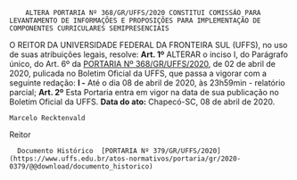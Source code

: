         ALTERA PORTARIA Nº 368/GR/UFFS/2020 CONSTITUI COMISSÃO PARA LEVANTAMENTO DE INFORMAÇÕES E PROPOSIÇÕES PARA IMPLEMENTAÇÃO DE COMPONENTES CURRICULARES SEMIPRESENCIAIS  

 O REITOR DA UNIVERSIDADE FEDERAL DA FRONTEIRA SUL (UFFS), no uso de suas atribuições legais, resolve:   **Art. 1º**  ALTERAR o inciso I, do Parágrafo único, do Art. 6º da [PORTARIA Nº 368/GR/UFFS/2020](https://www.uffs.edu.br/atos-normativos/portaria/gr/2020-0368), de 02 de abril de 2020, pulicada no Boletim Oficial da UFFS, que passa a vigorar com a seguinte redação: **I -**  Até o dia 08 de abril de 2020, às 23h59min - relatório parcial;   **Art. 2º**  Esta Portaria entra em vigor na data de sua publicação no Boletim Oficial da UFFS.        **Data do ato:** Chapecó-SC, 08 de abril de 2020.   
 

    Marcelo Recktenvald   
 Reitor 

      Documento Histórico  [PORTARIA Nº 379/GR/UFFS/2020](https://www.uffs.edu.br/atos-normativos/portaria/gr/2020-0379/@@download/documento_historico)     
      
